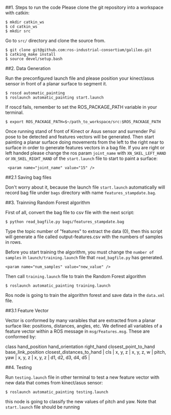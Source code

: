 ##1. Steps to run the code
Please clone the git repository into a workspace with catkin: 

```
$ mkdir catkin_ws
$ cd catkin_ws
$ mkdir src
```
Go to `src/` directory and clone the source from.

```
$ git clone git@github.com:ros-industrial-consortium/galileo.git
$ catking_make install 
$ source devel/setup.bash
```

##2. Data Generation 

Run the preconfigured launch file and please position your kinect/asus sensor in front of a planar surface to segment it.

```
$ roscd automatic_painting
$ roslaunch automatic_painting start.launch
```
If roscd fails, remember to set the ROS_PACKAGE_PATH variable in your terminal.
```
$ export ROS_PACKAGE_PATH=$~/path_to_workspace/src:$ROS_PACKAGE_PATH
```

Once running stand of front of Kinect or Asus sensor and surrender Psi pose to be detected and features vectors will be generated. Then start painting a planar surface doing movements from the left to the right near to surface in order to generate features vectors in a bag file. If you are right or left handed please change the ros param `joint_name` with `XN_SKEL_LEFT_HAND` or `XN_SKEL_RIGHT_HAND` of the `start.launch` file to start to paint a surface:

```
 <param name="joint_name" value="15" />
```

##2.1 Saving bag files

Don't worry about it, because the launch file `start.launch` automatically will record bag file under `bags` directory with name `features_stampdate.bag`.

##3. Trainning Random Forest algorithm 

First of all, convert the bag file to csv file with the next script:
```
$ python read_bagfile.py bags/features_stampdate.bag
```
Type the topic number of "features" to extract the data (0), then this script will generate a file called output-features.csv with the numbers of samples in rows. 

Before you start training the algorithm, you must change the `number of samples` in `launch/training.launch` file that `read_bagfile.py` has generated. 

``` 
<param name="num_samples" value="new_value" />
```

Then call `training.launch` file to train the Random Forest algorithm

```
$ roslaunch automatic_painting training.launch
```

Ros node is going to train the algorithm forest and save data in the `data.xml` file.

##3.1 Feature Vector

Vector is conformed by many varaibles that are extracted from a planar surface like: positions, distances, angles, etc. We defined all variables of a feature vector within a ROS message in `msg/Features.msg`. These are conformed by:

class    hand_position  hand_orientation   right_hand   closest_point_to_hand base_link_position  closest_distances_to_hand
|  cls  |  x,  y,  z  |  x,  y,  z,  w  |  pitch,  yaw       | x,  y,  z       | x,  y,  z       | d1,  d2,  d3,  d4,  d5  |

##4. Testing 

Run `testing.launch` file in other terminal to test a new feature vector with new data that comes from kinect/asus sensor:

```
$ roslaunch automatic_painting testing.launch
```
this node is going to classify the new values of pitch and yaw. Note that `start.launch` file should be running

